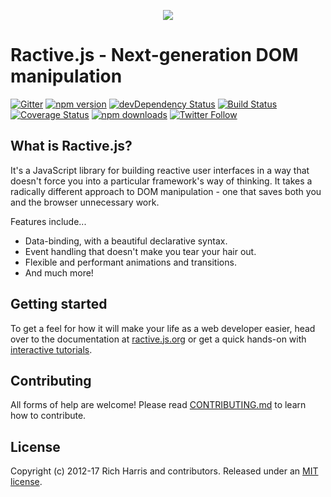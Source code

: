 <p align="center"><img src ="https://avatars1.githubusercontent.com/u/4751469?v=3&s=100"></p>

# Ractive.js - Next-generation DOM manipulation
[![Gitter](https://img.shields.io/gitter/room/ractivejs/ractive.svg?style=flat-square)](https://gitter.im/ractivejs/ractive) [![npm version](https://img.shields.io/npm/v/ractive.svg?style=flat-square)](https://www.npmjs.com/package/ractive) [![devDependency Status](https://img.shields.io/david/dev/ractivejs/ractive.svg?style=flat-square)](https://david-dm.org/RactiveJS/Ractive#info=devDependencies) [![Build Status](https://img.shields.io/travis/ractivejs/ractive/dev.svg?style=flat-square)](https://travis-ci.org/ractivejs/ractive) [![Coverage Status](https://img.shields.io/coveralls/ractivejs/ractive/dev.svg?style=flat-square)](https://coveralls.io/github/ractivejs/ractive?branch=dev) [![npm downloads](https://img.shields.io/npm/dm/ractive.svg?style=flat-square)](https://www.npmjs.com/package/ractive) [![Twitter Follow](https://img.shields.io/twitter/follow/ractivejs.svg?style=flat-square)](https://twitter.com/ractivejs)


## What is Ractive.js?

It's a JavaScript library for building reactive user interfaces in a way that doesn't force you into a particular framework's way of thinking. It takes a radically different approach to DOM manipulation - one that saves both you and the browser unnecessary work.

Features include...

- Data-binding, with a beautiful declarative syntax.
- Event handling that doesn't make you tear your hair out.
- Flexible and performant animations and transitions.
- And much more!

## Getting started

To get a feel for how it will make your life as a web developer easier, head over to the documentation at [ractive.js.org](https://ractive.js.org/) or get a quick hands-on with [interactive tutorials](https://ractive.js.org/tutorials/hello-world/).

## Contributing

All forms of help are welcome! Please read [CONTRIBUTING.md](CONTRIBUTING.md) to learn how to contribute.

## License

Copyright (c) 2012-17 Rich Harris and contributors. Released under an [MIT license](LICENSE.md).

